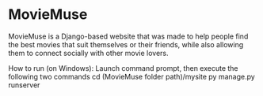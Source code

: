 # MovieMuse

MovieMuse is a Django-based website that was made to help people find the best movies that suit themselves or their friends, while also allowing them to connect socially with other movie lovers.

How to run (on Windows): Launch command prompt, then execute the following two commands
cd (MovieMuse folder path)/mysite
py manage.py runserver
